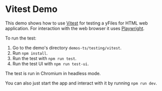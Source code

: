 <!--
 //////////////////////////////////////////////////////////////////////////////
 // @license
 // This file is part of yFiles for HTML 2.6.
 // Use is subject to license terms.
 //
 // Copyright (c) 2000-2023 by yWorks GmbH, Vor dem Kreuzberg 28,
 // 72070 Tuebingen, Germany. All rights reserved.
 //
 //////////////////////////////////////////////////////////////////////////////
-->
# Vitest Demo

This demo shows how to use [Vitest](https://vitest.dev) for testing a yFiles for HTML web application. For interaction with the web browser it uses [Playwright](https://playwright.dev/).

To run the test:

1.  Go to the demo's directory `demos-ts/testing/vitest`.
2.  Run `npm install`.
3.  Run the test with `npm run test`.
4.  Run the test UI with `npm run test-ui`.

The test is run in Chromium in headless mode.

You can also just start the app and interact with it by running `npm run dev`.
